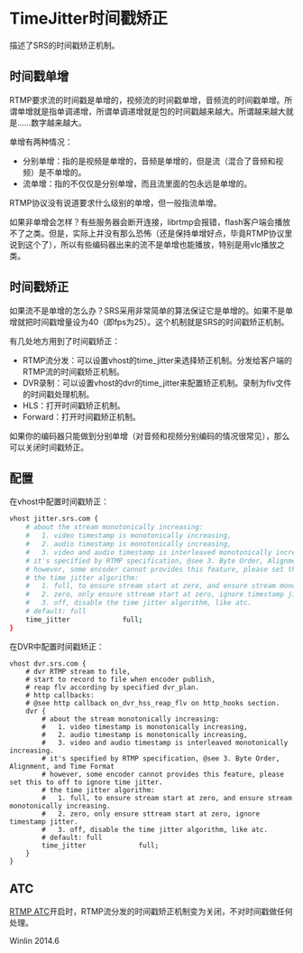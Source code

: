 # TimeJitter时间戳矫正

描述了SRS的时间戳矫正机制。

## 时间戳单增

RTMP要求流的时间戳是单增的，视频流的时间戳单增，音频流的时间戳单增。所谓单增就是指单调递增，所谓单调递增就是包的时间戳越来越大。所谓越来越大就是......数字越来越大。

单增有两种情况：
* 分别单增：指的是视频是单增的，音频是单增的，但是流（混合了音频和视频）是不单增的。
* 流单增：指的不仅仅是分别单增，而且流里面的包永远是单增的。

RTMP协议没有说道要求什么级别的单增，但一般指流单增。

如果非单增会怎样？有些服务器会断开连接，librtmp会报错，flash客户端会播放不了之类。但是，实际上并没有那么恐怖（还是保持单增好点，毕竟RTMP协议里说到这个了），所以有些编码器出来的流不是单增也能播放，特别是用vlc播放之类。

## 时间戳矫正

如果流不是单增的怎么办？SRS采用非常简单的算法保证它是单增的。如果不是单增就把时间戳增量设为40（即fps为25）。这个机制就是SRS的时间戳矫正机制。

有几处地方用到了时间戳矫正：
* RTMP流分发：可以设置vhost的time_jitter来选择矫正机制。分发给客户端的RTMP流的时间戳矫正机制。
* DVR录制：可以设置vhost的dvr的time_jitter来配置矫正机制。录制为flv文件的时间戳处理机制。
* HLS：打开时间戳矫正机制。
* Forward：打开时间戳矫正机制。

如果你的编码器只能做到分别单增（对音频和视频分别编码的情况很常见），那么可以关闭时间戳矫正。

## 配置

在vhost中配置时间戳矫正：

```bash
vhost jitter.srs.com {
    # about the stream monotonically increasing:
    #   1. video timestamp is monotonically increasing, 
    #   2. audio timestamp is monotonically increasing,
    #   3. video and audio timestamp is interleaved monotonically increasing.
    # it's specified by RTMP specification, @see 3. Byte Order, Alignment, and Time Format
    # however, some encoder cannot provides this feature, please set this to off to ignore time jitter.
    # the time jitter algorithm:
    #   1. full, to ensure stream start at zero, and ensure stream monotonically increasing.
    #   2. zero, only ensure sttream start at zero, ignore timestamp jitter.
    #   3. off, disable the time jitter algorithm, like atc.
    # default: full
    time_jitter             full;
}
```

在DVR中配置时间戳矫正：

```
vhost dvr.srs.com {
    # dvr RTMP stream to file,
    # start to record to file when encoder publish,
    # reap flv according by specified dvr_plan.
    # http callbacks:
    # @see http callback on_dvr_hss_reap_flv on http_hooks section.
    dvr {
        # about the stream monotonically increasing:
        #   1. video timestamp is monotonically increasing, 
        #   2. audio timestamp is monotonically increasing,
        #   3. video and audio timestamp is interleaved monotonically increasing.
        # it's specified by RTMP specification, @see 3. Byte Order, Alignment, and Time Format
        # however, some encoder cannot provides this feature, please set this to off to ignore time jitter.
        # the time jitter algorithm:
        #   1. full, to ensure stream start at zero, and ensure stream monotonically increasing.
        #   2. zero, only ensure sttream start at zero, ignore timestamp jitter.
        #   3. off, disable the time jitter algorithm, like atc.
        # default: full
        time_jitter             full;
    }
}
```

## ATC

[RTMP ATC](https://github.com/winlinvip/simple-rtmp-server/wiki/v1_CN_RTMP-ATC)开启时，RTMP流分发的时间戳矫正机制变为关闭，不对时间戳做任何处理。

Winlin 2014.6